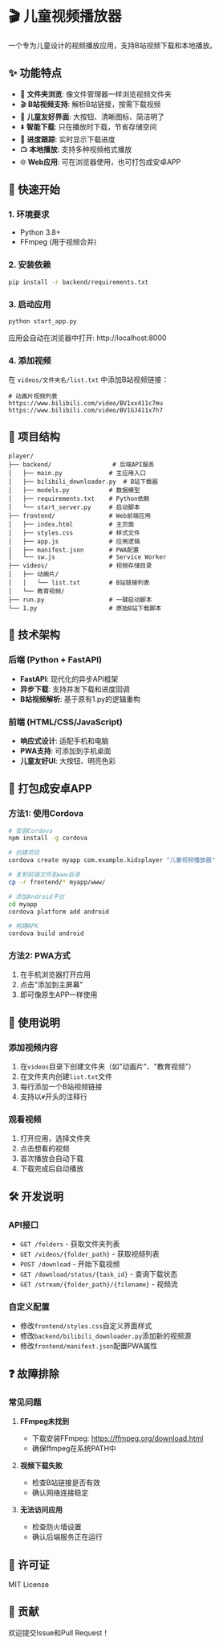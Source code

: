 # 🎬 儿童视频播放器

一个专为儿童设计的视频播放应用，支持B站视频下载和本地播放。

## ✨ 功能特点

- 📁 **文件夹浏览**: 像文件管理器一样浏览视频文件夹
- 🎬 **B站视频支持**: 解析B站链接，按需下载视频
- 📱 **儿童友好界面**: 大按钮、清晰图标、简洁明了
- ⬇️ **智能下载**: 只在播放时下载，节省存储空间
- 🎯 **进度跟踪**: 实时显示下载进度
- 📺 **本地播放**: 支持多种视频格式播放
- 🌐 **Web应用**: 可在浏览器使用，也可打包成安卓APP

## 🚀 快速开始

### 1. 环境要求

- Python 3.8+
- FFmpeg (用于视频合并)

### 2. 安装依赖

```bash
pip install -r backend/requirements.txt
```

### 3. 启动应用

```bash
python start_app.py
```

应用会自动在浏览器中打开: http://localhost:8000

### 4. 添加视频

在 `videos/文件夹名/list.txt` 中添加B站视频链接：

```
# 动画片视频列表
https://www.bilibili.com/video/BV1xx411c7mu
https://www.bilibili.com/video/BV1GJ411x7h7
```

## 📁 项目结构

```
player/
├── backend/                 # 后端API服务
│   ├── main.py             # 主应用入口
│   ├── bilibili_downloader.py  # B站下载器
│   ├── models.py           # 数据模型
│   ├── requirements.txt    # Python依赖
│   └── start_server.py     # 启动脚本
├── frontend/               # Web前端应用
│   ├── index.html          # 主页面
│   ├── styles.css          # 样式文件
│   ├── app.js              # 应用逻辑
│   ├── manifest.json       # PWA配置
│   └── sw.js               # Service Worker
├── videos/                 # 视频存储目录
│   ├── 动画片/
│   │   └── list.txt        # B站链接列表
│   └── 教育视频/
├── run.py                  # 一键启动脚本
└── 1.py                    # 原始B站下载脚本
```

## 🔧 技术架构

### 后端 (Python + FastAPI)
- **FastAPI**: 现代化的异步API框架
- **异步下载**: 支持并发下载和进度回调
- **B站视频解析**: 基于原有1.py的逻辑重构

### 前端 (HTML/CSS/JavaScript)
- **响应式设计**: 适配手机和电脑
- **PWA支持**: 可添加到手机桌面
- **儿童友好UI**: 大按钮、明亮色彩

## 📱 打包成安卓APP

### 方法1: 使用Cordova

```bash
# 安装Cordova
npm install -g cordova

# 创建项目
cordova create myapp com.example.kidsplayer "儿童视频播放器"

# 复制前端文件到www目录
cp -r frontend/* myapp/www/

# 添加Android平台
cd myapp
cordova platform add android

# 构建APK
cordova build android
```

### 方法2: PWA方式

1. 在手机浏览器打开应用
2. 点击"添加到主屏幕"
3. 即可像原生APP一样使用

## 🎯 使用说明

### 添加视频内容

1. 在`videos`目录下创建文件夹（如"动画片"、"教育视频"）
2. 在文件夹内创建`list.txt`文件
3. 每行添加一个B站视频链接
4. 支持以`#`开头的注释行

### 观看视频

1. 打开应用，选择文件夹
2. 点击想看的视频
3. 首次播放会自动下载
4. 下载完成后自动播放

## 🛠️ 开发说明

### API接口

- `GET /folders` - 获取文件夹列表
- `GET /videos/{folder_path}` - 获取视频列表
- `POST /download` - 开始下载视频
- `GET /download/status/{task_id}` - 查询下载状态
- `GET /stream/{folder_path}/{filename}` - 视频流

### 自定义配置

- 修改`frontend/styles.css`自定义界面样式
- 修改`backend/bilibili_downloader.py`添加新的视频源
- 修改`frontend/manifest.json`配置PWA属性

## ❓ 故障排除

### 常见问题

1. **FFmpeg未找到**
   - 下载安装FFmpeg: https://ffmpeg.org/download.html
   - 确保ffmpeg在系统PATH中

2. **视频下载失败**
   - 检查B站链接是否有效
   - 确认网络连接稳定

3. **无法访问应用**
   - 检查防火墙设置
   - 确认后端服务正在运行

## 📄 许可证

MIT License

## 🤝 贡献

欢迎提交Issue和Pull Request！